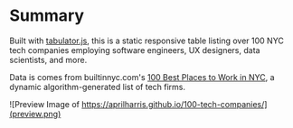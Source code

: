 # Summary

Built with <a href="http://tabulator.info/">tabulator.js</a>, this is a static responsive table listing over 100 NYC tech companies employing software engineers, UX designers, data scientists, and more.

Data is comes from builtinnyc.com's [100 Best Places to Work in NYC](https://www.builtinnyc.com/companies/best-places-to-work-nyc), a dynamic algorithm-generated list of tech firms.


![Preview Image of https://aprilharris.github.io/100-tech-companies/](preview.png)
